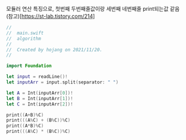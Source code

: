 모듈러 연산 특징으로, 첫번째 두번째줄값이랑 세번째 네번째줄 print되는값 같음  
(참고)[https://st-lab.tistory.com/214]

```swift
//
//  main.swift
//  algorithm
//
//  Created by hojang on 2021/11/20.
//

import Foundation

let input = readLine()!
let inputArr = input.split(separator: " ")

let A = Int(inputArr[0])!
let B = Int(inputArr[1])!
let C = Int(inputArr[2])!

print((A+B)%C)
print(((A%C) + (B%C))%C)
print((A*B)%C)
print(((A%C) * (B%C))%C)
```
